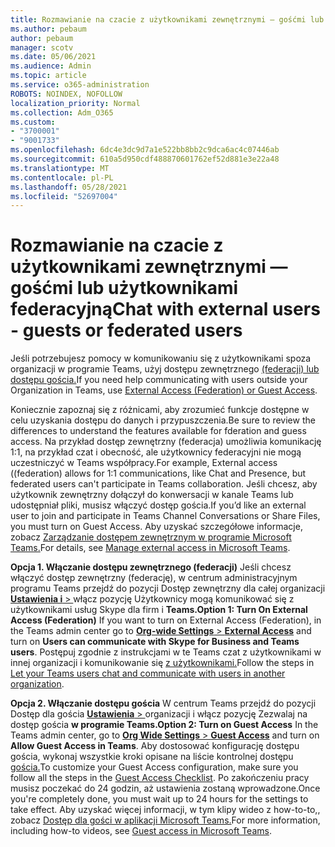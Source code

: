 ```yaml
---
title: Rozmawianie na czacie z użytkownikami zewnętrznymi — gośćmi lub użytkownikami federacyjną
ms.author: pebaum
author: pebaum
manager: scotv
ms.date: 05/06/2021
ms.audience: Admin
ms.topic: article
ms.service: o365-administration
ROBOTS: NOINDEX, NOFOLLOW
localization_priority: Normal
ms.collection: Adm_O365
ms.custom:
- "3700001"
- "9001733"
ms.openlocfilehash: 6dc4e3dc9d7a1e522bb8bb2c9dca6ac4c07446ab
ms.sourcegitcommit: 610a5d950cdf488870601762ef52d881e3e22a48
ms.translationtype: MT
ms.contentlocale: pl-PL
ms.lasthandoff: 05/28/2021
ms.locfileid: "52697004"
---
```

# <a name="chat-with-external-users---guests-or-federated-users"></a><span data-ttu-id="0ec06-102">Rozmawianie na czacie z użytkownikami zewnętrznymi — gośćmi lub użytkownikami federacyjną</span><span class="sxs-lookup"><span data-stu-id="0ec06-102">Chat with external users - guests or federated users</span></span>

<span data-ttu-id="0ec06-103">Jeśli potrzebujesz pomocy w komunikowaniu się z użytkownikami spoza organizacji w programie Teams, użyj dostępu zewnętrznego [(federacji) lub dostępu gościa.](/microsoftteams/manage-external-access#external-access-vs-guest-access)</span><span class="sxs-lookup"><span data-stu-id="0ec06-103">If you need help communicating with users outside your Organization in Teams, use [External Access (Federation) or Guest Access](/microsoftteams/manage-external-access#external-access-vs-guest-access).</span></span>

<span data-ttu-id="0ec06-104">Koniecznie zapoznaj się z różnicami, aby zrozumieć funkcje dostępne w celu uzyskania dostępu do danych i przypuszczenia.</span><span class="sxs-lookup"><span data-stu-id="0ec06-104">Be sure to review the differences to understand the features available for fderation and guess access.</span></span> <span data-ttu-id="0ec06-105">Na przykład dostęp zewnętrzny (federacja) umożliwia komunikację 1:1, na przykład czat i obecność, ale użytkownicy federacyjni nie mogą uczestniczyć w Teams współpracy.</span><span class="sxs-lookup"><span data-stu-id="0ec06-105">For example, External access ((federation) allows for 1:1 communications, like Chat and Presence, but federated users can't participate in Teams collaboration.</span></span> <span data-ttu-id="0ec06-106">Jeśli chcesz, aby użytkownik zewnętrzny dołączył do konwersacji w kanale Teams lub udostępniał pliki, musisz włączyć dostęp gościa.</span><span class="sxs-lookup"><span data-stu-id="0ec06-106">If you’d like an external user to join and participate in Teams Channel Conversations or Share Files, you must turn on Guest Access.</span></span> <span data-ttu-id="0ec06-107">Aby uzyskać szczegółowe informacje, zobacz [Zarządzanie dostępem zewnętrznym w programie Microsoft Teams.](/microsoftteams/manage-external-access#external-access-vs-guest-access)</span><span class="sxs-lookup"><span data-stu-id="0ec06-107">For details, see [Manage external access in Microsoft Teams](/microsoftteams/manage-external-access#external-access-vs-guest-access).</span></span>

<span data-ttu-id="0ec06-108">**Opcja 1. Włączanie dostępu zewnętrznego (federacji)** Jeśli chcesz włączyć dostęp zewnętrzny (federację), w centrum administracyjnym programu Teams przejdź do pozycji Dostęp zewnętrzny dla całej organizacji [ **Ustawienia i**  > ](https://admin.teams.microsoft.com/company-wide-settings/external-communications) włącz pozycję Użytkownicy mogą komunikować się z użytkownikami usług Skype dla firm i **Teams.**</span><span class="sxs-lookup"><span data-stu-id="0ec06-108">**Option 1: Turn On External Access (Federation)** If you want to turn on External Access (Federation), in the Teams admin center go to [**Org-wide Settings** > **External Access**](https://admin.teams.microsoft.com/company-wide-settings/external-communications) and turn on **Users can communicate with Skype for Business and Teams users**.</span></span> <span data-ttu-id="0ec06-109">Postępuj zgodnie z instrukcjami w te Teams czat z użytkownikami w innej organizacji i komunikowanie się [z użytkownikami.](/microsoftteams/manage-external-access#let-your-teams-users-chat-and-communicate-with-users-in-another-organization)</span><span class="sxs-lookup"><span data-stu-id="0ec06-109">Follow the steps in [Let your Teams users chat and communicate with users in another organization](/microsoftteams/manage-external-access#let-your-teams-users-chat-and-communicate-with-users-in-another-organization).</span></span>

<span data-ttu-id="0ec06-110">**Opcja 2. Włączanie dostępu gościa** W centrum Teams przejdź do pozycji Dostęp dla gościa [ **Ustawienia**  > ](https://admin.teams.microsoft.com/company-wide-settings/guest-configuration) organizacji i włącz pozycję Zezwalaj na dostęp gościa **w programie Teams.**</span><span class="sxs-lookup"><span data-stu-id="0ec06-110">**Option 2: Turn on Guest Access** In the Teams admin center, go to [**Org Wide Settings** > **Guest Access**](https://admin.teams.microsoft.com/company-wide-settings/guest-configuration) and turn on **Allow Guest Access in Teams**.</span></span> <span data-ttu-id="0ec06-111">Aby dostosować konfigurację dostępu gościa, wykonaj wszystkie kroki opisane na liście kontrolnej dostępu [gościa.](/microsoftteams/guest-access-checklist)</span><span class="sxs-lookup"><span data-stu-id="0ec06-111">To customize your Guest Access configuration, make sure you follow all the steps in the [Guest Access Checklist](/microsoftteams/guest-access-checklist).</span></span> <span data-ttu-id="0ec06-112">Po zakończeniu pracy musisz poczekać do 24 godzin, aż ustawienia zostaną wprowadzone.</span><span class="sxs-lookup"><span data-stu-id="0ec06-112">Once you're completely done, you must wait up to 24 hours for the settings to take effect.</span></span> <span data-ttu-id="0ec06-113">Aby uzyskać więcej informacji, w tym klipy wideo z how-to-to,, zobacz [Dostęp dla gości w aplikacji Microsoft Teams.](/microsoftteams/guest-access)</span><span class="sxs-lookup"><span data-stu-id="0ec06-113">For more information, including how-to videos, see [Guest access in Microsoft Teams](/microsoftteams/guest-access).</span></span>